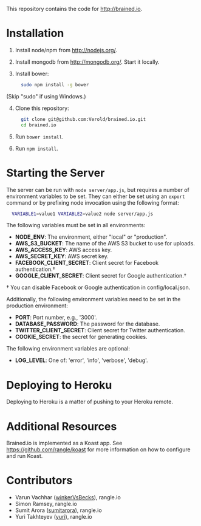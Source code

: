 This repository contains the code for <http://brained.io>.

# Installation

1. Install node/npm from <http://nodejs.org/>.

2. Install mongodb from <http://mongodb.org/>. Start it locally.

3. Install bower:

    ```bash
      sudo npm install -g bower
    ```

(Skip "sudo" if using Windows.)

4. Clone this repository:

    ```bash
      git clone git@github.com:Verold/brained.io.git
      cd brained.io
    ```

5. Run `bower install`.

6. Run `npm install`.

# Starting the Server

The server can be run with `node server/app.js`, but requires a number of
environment variables to be set. They can either be set using an `export`
command or by prefixing node invocation using the following format:

```bash
  VARIABLE1=value1 VARIABLE2=value2 node server/app.js
```

The following variables must be set in all environments:

* __NODE_ENV__: The environment, either "local" or "production".
* __AWS_S3_BUCKET__: The name of the AWS S3 bucket to use for uploads.
* __AWS_ACCESS_KEY__: AWS access key.
* __AWS_SECRET_KEY__: AWS secret key.
* __FACEBOOK_CLIENT_SECRET__: Client secret for Facebook authentication.†
* __GOOGLE_CLIENT_SECRET__: Client secret for Google authentication.†

† You can disable Facebook or Google authentication in config/local.json.

Additionally, the following environment variables need to be set in the
production environment:

* __PORT__: Port number, e.g., '3000'.
* __DATABASE_PASSWORD__: The password for the database.
* __TWITTER_CLIENT_SECRET__: Client secret for Twitter authentication.
* __COOKIE_SECRET__: the secret for generating cookies.

The following environment variables are optional:

* __LOG_LEVEL__: One of: 'error', 'info', 'verbose', 'debug'.

# Deploying to Heroku

Deploying to Heroku is a matter of pushing to your Heroku remote.

# Additional Resources

Brained.io is implemented as a Koast app. See
<https://github.com/rangle/koast> for more information on how to configure and
run Koast.

# Contributors

* Varun Vachhar ([winkerVsBecks](https://github.com/winkerVsBecks)), rangle.io
* Simon Ramsey, rangle.io
* Sumit Arora ([sumitarora](https://github.com/sumitarora)), rangle.io
* Yuri Takhteyev ([yuri](https://github.com/yuri)), rangle.io

